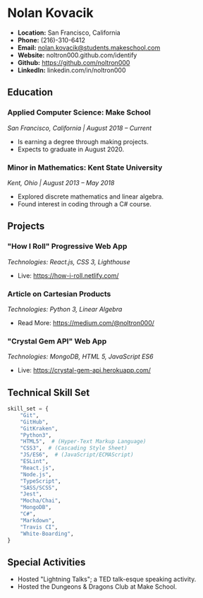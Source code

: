 # Nolan Kovacik
- **Location:** San Francisco, California
- **Phone:** (216)-310-6412
- **Email:** nolan.kovacik@students.makeschool.com
- **Website:** noltron000.github.com/identify
- **Github:** https://github.com/noltron000
- **LinkedIn:** linkedin.com/in/noltron000

## Education
### Applied Computer Science: Make School
*San Francisco, California | August 2018 &ndash; Current*
- Is earning a degree through making projects.
- Expects to graduate in August 2020.

### Minor in Mathematics: Kent State University
*Kent, Ohio | August 2013 &ndash; May 2018*
- Explored discrete mathematics and linear algebra.
- Found interest in coding through a C# course.

## Projects
### "How I Roll" Progressive Web App
*Technologies: React.js, CSS 3, Lighthouse*
- Live: https://how-i-roll.netlify.com/

### Article on Cartesian Products
*Technologies: Python 3, Linear Algebra*
- Read More: https://medium.com/@noltron000/

### "Crystal Gem API" Web App
*Technologies: MongoDB, HTML 5, JavaScript ES6*
- Live: https://crystal-gem-api.herokuapp.com/

<!--
### "Ident-O-Fire" Jupyter Notebook
*Technologies: Keras, NumPy, Neural Networks*
- Read More: https://github.com/noltron000/ident-o-fire/
--->

## Technical Skill Set
```python
skill_set = {
	"Git",
	"GitHub",
	"GitKraken",
	"Python3",
	"HTML5",  # (Hyper-Text Markup Language)
	"CSS3",  # (Cascading Style Sheet)
	"JS/ES6",  # (JavaScript/ECMAScript)
	"ESLint",
	"React.js",
	"Node.js",
	"TypeScript",
	"SASS/SCSS",
	"Jest",
	"Mocha/Chai",
	"MongoDB",
	"C#",
	"Markdown",
	"Travis CI",
	"White-Boarding",
}
```

## Special Activities
- Hosted "Lightning Talks"; a TED talk-esque speaking activity.
- Hosted the Dungeons &amp; Dragons Club at Make School.
